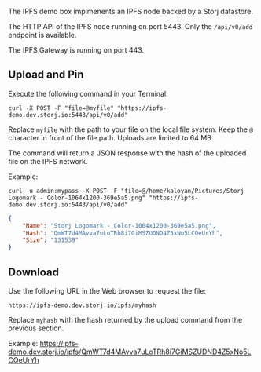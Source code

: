 The IPFS demo box implmenents an IPFS node backed by a Storj datastore.

The HTTP API of the IPFS node running on port 5443. Only the `/api/v0/add` endpoint is available.

The IPFS Gateway is running on port 443.

## Upload and Pin

Execute the following command in your Terminal.

```
curl -X POST -F "file=@myfile" "https://ipfs-demo.dev.storj.io:5443/api/v0/add"
```

Replace `myfile` with the path to your file on the local file system. Keep the `@` character in front of the file path. Uploads are limited to 64 MB.

The command will return a JSON response with the hash of the uploaded file on the IPFS network.

Example:

```
curl -u admin:mypass -X POST -F "file=@/home/kaloyan/Pictures/Storj Logomark - Color-1064x1200-369e5a5.png" "https://ipfs-demo.dev.storj.io:5443/api/v0/add"
```

```json
{
    "Name": "Storj Logomark - Color-1064x1200-369e5a5.png",
    "Hash": "QmWT7d4MAvva7uLoTRh8i7GiMSZUDND4Z5xNo5LCQeUrYh",
    "Size": "131539"
}
```

## Download

Use the following URL in the Web browser to request the file:

```
https://ipfs-demo.dev.storj.io/ipfs/myhash
```

Replace `myhash` with the hash returned by the upload command from the previous section.

Example: https://ipfs-demo.dev.storj.io/ipfs/QmWT7d4MAvva7uLoTRh8i7GiMSZUDND4Z5xNo5LCQeUrYh
